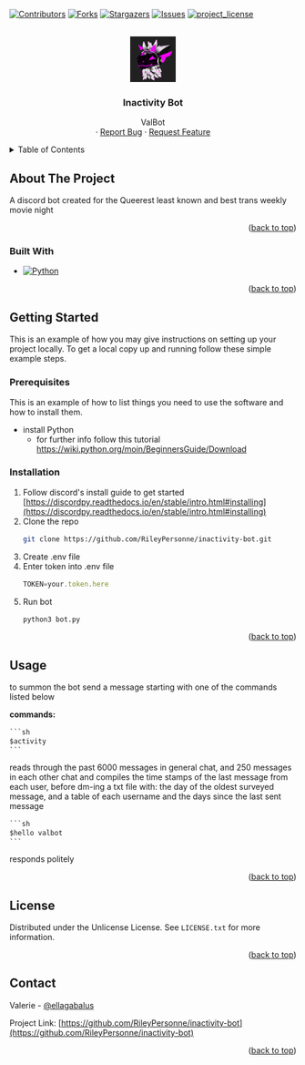 <!-- Improved compatibility of back to top link: See: https://github.com/othneildrew/Best-README-Template/pull/73 -->
<a id="readme-top"></a>
<!--
*** Thanks for checking out the Best-README-Template. If you have a suggestion
*** that would make this better, please fork the repo and create a pull request
*** or simply open an issue with the tag "enhancement".
*** Don't forget to give the project a star!
*** Thanks again! Now go create something AMAZING! :D
-->



<!-- PROJECT SHIELDS -->
<!--
*** I'm using markdown "reference style" links for readability.
*** Reference links are enclosed in brackets [ ] instead of parentheses ( ).
*** See the bottom of this document for the declaration of the reference variables
*** for contributors-url, forks-url, etc. This is an optional, concise syntax you may use.
*** https://www.markdownguide.org/basic-syntax/#reference-style-links
-->
[![Contributors][contributors-shield]][contributors-url]
[![Forks][forks-shield]][forks-url]
[![Stargazers][stars-shield]][stars-url]
[![Issues][issues-shield]][issues-url]
[![project_license][license-shield]][license-url]


<!-- PROJECT LOGO -->
<br />
<div align="center">
  <a href="https://github.com/RileyPersonne/inactivity-bot">
    <img src="images/logo.png" alt="Logo" width="80" height="80">
  </a>

<h3 align="center">Inactivity Bot</h3>

  <p align="center">
    ValBot
    <br />
    &middot;
    <a href="https://github.com/RileyPersonne/inactivity-bot/issues/new?labels=bug&template=bug-report---.md">Report Bug</a>
    &middot;
    <a href="https://github.com/RileyPersonne/inactivity-bot/issues/new?labels=enhancement&template=feature-request---.md">Request Feature</a>
  </p>
</div>



<!-- TABLE OF CONTENTS -->
<details>
  <summary>Table of Contents</summary>
  <ol>
    <li>
      <a href="#about-the-project">About The Project</a>
      <ul>
        <li><a href="#built-with">Built With</a></li>
      </ul>
    </li>
    <li>
      <a href="#getting-started">Getting Started</a>
      <ul>
        <li><a href="#prerequisites">Prerequisites</a></li>
        <li><a href="#installation">Installation</a></li>
      </ul>
    </li>
    <li><a href="#usage">Usage</a></li>
    <li><a href="#license">License</a></li>
    <li><a href="#contact">Contact</a></li>
  </ol>
</details>



<!-- ABOUT THE PROJECT -->
## About The Project

A discord bot created for the Queerest least known and best trans weekly movie night
<p align="right">(<a href="#readme-top">back to top</a>)</p>



### Built With

* [![Python][Python]][Python]

<p align="right">(<a href="#readme-top">back to top</a>)</p>



<!-- GETTING STARTED -->
## Getting Started

This is an example of how you may give instructions on setting up your project locally.
To get a local copy up and running follow these simple example steps.

### Prerequisites

This is an example of how to list things you need to use the software and how to install them.
* install Python
  * for further info follow this tutorial https://wiki.python.org/moin/BeginnersGuide/Download

### Installation

1. Follow discord's install guide to get started [https://discordpy.readthedocs.io/en/stable/intro.html#installing](https://discordpy.readthedocs.io/en/stable/intro.html#installing)
2. Clone the repo
   ```sh
   git clone https://github.com/RileyPersonne/inactivity-bot.git
   ```
3. Create .env file
4. Enter token into .env file
    ```js
   TOKEN=your.token.here
    ```
5. Run bot
    ```sh
    python3 bot.py
    ```
<p align="right">(<a href="#readme-top">back to top</a>)</p>



<!-- USAGE EXAMPLES -->
## Usage
to summon the bot send a message starting with one of the commands listed below

<strong>commands:</strong>

    ```sh
    $activity
    ```

reads through the past 6000 messages in general chat, and 250 messages in each other chat and compiles the time stamps of the last message from each user, before dm-ing a txt file with: the day of the oldest surveyed message, and a table of each username and the days since the last sent message

    ```sh
    $hello valbot
    ```
responds politely
<p align="right">(<a href="#readme-top">back to top</a>)</p>

<!-- LICENSE -->
## License

Distributed under the Unlicense License. See `LICENSE.txt` for more information.

<p align="right">(<a href="#readme-top">back to top</a>)</p>



<!-- CONTACT -->
## Contact

Valerie - [@ellagabalus](https://discordapp.com/users/723728393476112405)

Project Link: [https://github.com/RileyPersonne/inactivity-bot](https://github.com/RileyPersonne/inactivity-bot)

<p align="right">(<a href="#readme-top">back to top</a>)</p>

<!-- MARKDOWN LINKS & IMAGES -->
<!-- https://www.markdownguide.org/basic-syntax/#reference-style-links -->
[contributors-shield]: https://img.shields.io/github/contributors/RileyPersonne/inactivity-bot.svg?style=for-the-badge
[contributors-url]: https://github.com/RileyPersonne/inactivity-bot/graphs/contributors
[forks-shield]: https://img.shields.io/github/forks/RileyPersonne/inactivity-bot.svg?style=for-the-badge
[forks-url]: https://github.com/RileyPersonne/inactivity-bot/network/members
[stars-shield]: https://img.shields.io/github/stars/RileyPersonne/inactivity-bot.svg?style=for-the-badge
[stars-url]: https://github.com/RileyPersonne/inactivity-bot/stargazers
[issues-shield]: https://img.shields.io/github/issues/RileyPersonne/inactivity-bot.svg?style=for-the-badge
[issues-url]: https://github.com/RileyPersonne/inactivity-bot/issues
[license-shield]: https://img.shields.io/github/license/RileyPersonne/inactivity-bot.svg?style=for-the-badge
[license-url]: https://github.com/RileyPersonne/inactivity-bot/blob/master/LICENSE.txt
[Python]: https://img.shields.io/badge/python-3670A0?style=for-the-badge&logo=python&logoColor=ffdd54
[Python-url]: https://python.org/